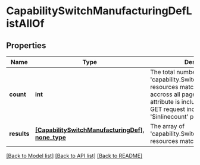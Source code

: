 # CapabilitySwitchManufacturingDefListAllOf

## Properties
Name | Type | Description | Notes
------------ | ------------- | ------------- | -------------
**count** | **int** | The total number of &#39;capability.SwitchManufacturingDef&#39; resources matching the request, accross all pages. The &#39;Count&#39; attribute is included when the HTTP GET request includes the &#39;$inlinecount&#39; parameter. | [optional] 
**results** | [**[CapabilitySwitchManufacturingDef], none_type**](CapabilitySwitchManufacturingDef.md) | The array of &#39;capability.SwitchManufacturingDef&#39; resources matching the request. | [optional] 

[[Back to Model list]](../README.md#documentation-for-models) [[Back to API list]](../README.md#documentation-for-api-endpoints) [[Back to README]](../README.md)



